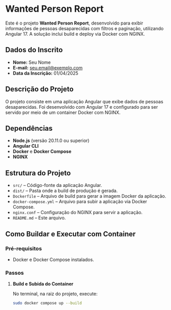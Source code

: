# Wanted Person Report

Este é o projeto **Wanted Person Report**, desenvolvido para exibir informações de pessoas desaparecidas com filtros e paginação, utilizando Angular 17. A solução inclui build e deploy via Docker com NGINX.

## Dados do Inscrito

- **Nome:** Seu Nome
- **E-mail:** seu.email@exemplo.com
- **Data da Inscrição:** 01/04/2025

## Descrição do Projeto

O projeto consiste em uma aplicação Angular que exibe dados de pessoas desaparecidas. Foi desenvolvido com Angular 17 e configurado para ser servido por meio de um container Docker com NGINX.

## Dependências

- **Node.js** (versão 20.11.0 ou superior)
- **Angular CLI**
- **Docker** e **Docker Compose**
- **NGINX**

## Estrutura do Projeto

- `src/` – Código-fonte da aplicação Angular.
- `dist/` – Pasta onde a build de produção é gerada.
- `Dockerfile` – Arquivo de build para gerar a imagem Docker da aplicação.
- `docker-compose.yml` – Arquivo para subir a aplicação via Docker Compose.
- `nginx.conf` – Configuração do NGINX para servir a aplicação.
- `README.md` – Este arquivo.

## Como Buildar e Executar com Container

### Pré-requisitos

- Docker e Docker Compose instalados.

### Passos

1. **Build e Subida do Container**

    No terminal, na raiz do projeto, execute:

    ```bash
    sudo docker compose up --build
    ```
